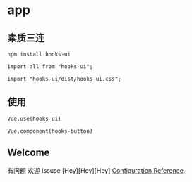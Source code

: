 # app

## 素质三连
```
npm install hooks-ui
```

```
import all from "hooks-ui";
```

```
import "hooks-ui/dist/hooks-ui.css";
```

## 使用
```
Vue.use(hooks-ui)
```

```
Vue.component(hooks-button)
```

## Welcome
有问题 欢迎 Issuse [Hey][Hey][Hey] [Configuration Reference](https://github.com/liwangyong/hook/tree/main/app).
